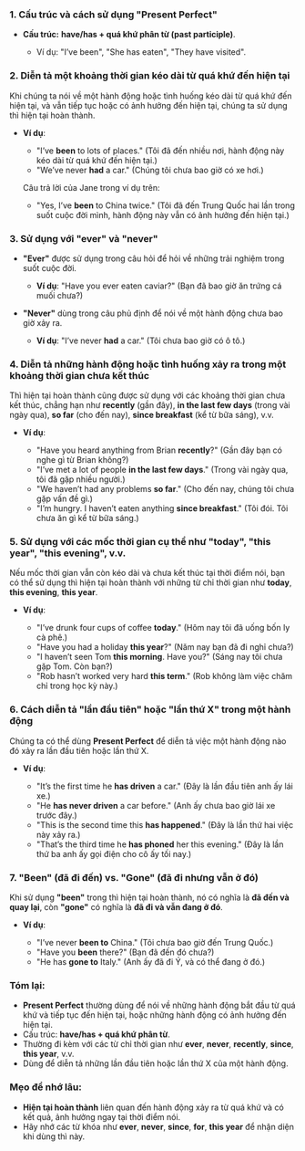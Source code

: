 ### 1. **Cấu trúc và cách sử dụng "Present Perfect"**

* **Cấu trúc:** **have/has + quá khứ phân từ (past participle)**.

  * Ví dụ: "I’ve been", "She has eaten", "They have visited".

### 2. **Diễn tả một khoảng thời gian kéo dài từ quá khứ đến hiện tại**

Khi chúng ta nói về một hành động hoặc tình huống kéo dài từ quá khứ đến hiện tại, và vẫn tiếp tục hoặc có ảnh hưởng đến hiện tại, chúng ta sử dụng thì hiện tại hoàn thành.

* **Ví dụ**:

  * "I’ve **been** to lots of places." (Tôi đã đến nhiều nơi, hành động này kéo dài từ quá khứ đến hiện tại.)
  * "We’ve never **had** a car." (Chúng tôi chưa bao giờ có xe hơi.)

  Câu trả lời của Jane trong ví dụ trên:

  * "Yes, I’ve **been** to China twice." (Tôi đã đến Trung Quốc hai lần trong suốt cuộc đời mình, hành động này vẫn có ảnh hưởng đến hiện tại.)

### 3. **Sử dụng với "ever" và "never"**

* **"Ever"** được sử dụng trong câu hỏi để hỏi về những trải nghiệm trong suốt cuộc đời.

  * **Ví dụ**: "Have you ever eaten caviar?" (Bạn đã bao giờ ăn trứng cá muối chưa?)
* **"Never"** dùng trong câu phủ định để nói về một hành động chưa bao giờ xảy ra.

  * **Ví dụ**: "I’ve never **had** a car." (Tôi chưa bao giờ có ô tô.)

### 4. **Diễn tả những hành động hoặc tình huống xảy ra trong một khoảng thời gian chưa kết thúc**

Thì hiện tại hoàn thành cũng được sử dụng với các khoảng thời gian chưa kết thúc, chẳng hạn như **recently** (gần đây), **in the last few days** (trong vài ngày qua), **so far** (cho đến nay), **since breakfast** (kể từ bữa sáng), v.v.

* **Ví dụ**:

  * "Have you heard anything from Brian **recently**?" (Gần đây bạn có nghe gì từ Brian không?)
  * "I’ve met a lot of people **in the last few days**." (Trong vài ngày qua, tôi đã gặp nhiều người.)
  * "We haven’t had any problems **so far**." (Cho đến nay, chúng tôi chưa gặp vấn đề gì.)
  * "I’m hungry. I haven’t eaten anything **since breakfast**." (Tôi đói. Tôi chưa ăn gì kể từ bữa sáng.)

### 5. **Sử dụng với các mốc thời gian cụ thể như "today", "this year", "this evening", v.v.**

Nếu mốc thời gian vẫn còn kéo dài và chưa kết thúc tại thời điểm nói, bạn có thể sử dụng thì hiện tại hoàn thành với những từ chỉ thời gian như **today**, **this evening**, **this year**.

* **Ví dụ**:

  * "I’ve drunk four cups of coffee **today**." (Hôm nay tôi đã uống bốn ly cà phê.)
  * "Have you had a holiday **this year**?" (Năm nay bạn đã đi nghỉ chưa?)
  * "I haven’t seen Tom **this morning**. Have you?" (Sáng nay tôi chưa gặp Tom. Còn bạn?)
  * "Rob hasn’t worked very hard **this term**." (Rob không làm việc chăm chỉ trong học kỳ này.)

### 6. **Cách diễn tả "lần đầu tiên" hoặc "lần thứ X" trong một hành động**

Chúng ta có thể dùng **Present Perfect** để diễn tả việc một hành động nào đó xảy ra lần đầu tiên hoặc lần thứ X.

* **Ví dụ**:

  * "It’s the first time he **has driven** a car." (Đây là lần đầu tiên anh ấy lái xe.)
  * "He **has never driven** a car before." (Anh ấy chưa bao giờ lái xe trước đây.)
  * "This is the second time this **has happened**." (Đây là lần thứ hai việc này xảy ra.)
  * "That’s the third time he **has phoned** her this evening." (Đây là lần thứ ba anh ấy gọi điện cho cô ấy tối nay.)

### 7. **"Been" (đã đi đến) vs. "Gone" (đã đi nhưng vẫn ở đó)**

Khi sử dụng **"been"** trong thì hiện tại hoàn thành, nó có nghĩa là **đã đến và quay lại**, còn **"gone"** có nghĩa là **đã đi và vẫn đang ở đó**.

* **Ví dụ**:

  * "I’ve never **been to** China." (Tôi chưa bao giờ đến Trung Quốc.)
  * "Have you **been** there?" (Bạn đã đến đó chưa?)
  * "He has **gone to** Italy." (Anh ấy đã đi Ý, và có thể đang ở đó.)

### Tóm lại:

* **Present Perfect** thường dùng để nói về những hành động bắt đầu từ quá khứ và tiếp tục đến hiện tại, hoặc những hành động có ảnh hưởng đến hiện tại.
* Cấu trúc: **have/has + quá khứ phân từ**.
* Thường đi kèm với các từ chỉ thời gian như **ever**, **never**, **recently**, **since**, **this year**, v.v.
* Dùng để diễn tả những lần đầu tiên hoặc lần thứ X của một hành động.

### Mẹo để nhớ lâu:

* **Hiện tại hoàn thành** liên quan đến hành động xảy ra từ quá khứ và có kết quả, ảnh hưởng ngay tại thời điểm nói.
* Hãy nhớ các từ khóa như **ever**, **never**, **since**, **for**, **this year** để nhận diện khi dùng thì này.

